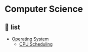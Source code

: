 # Computer Science

## 📢 list
- [Operating System](./OS/)
  - [CPU Scheduling](./OS/CPU%20Scheduling.md)

